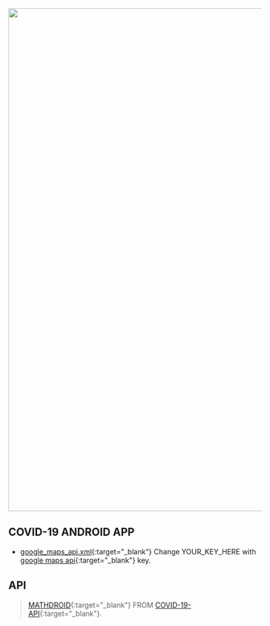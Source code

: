 <div align="center">
    <img width="1000" src="https://github.com/sqayner/a-covid19-app/blob/master/covid19thumbnail.png">  
</div>

## COVID-19 ANDROID APP
- [google_maps_api.xml](https://github.com/sqayner/a-covid19-app/blob/master/app/src/debug/res/values/google_maps_api.xml){:target="_blank"} Change YOUR_KEY_HERE with [google maps api](https://console.developers.google.com/apis/library/maps-android-backend.googleapis.com){:target="_blank"} key.

## API
> [MATHDROID](https://github.com/mathdroid){:target="_blank"} FROM [COVID-19-API](https://github.com/mathdroid/covid-19-api){:target="_blank"}.
